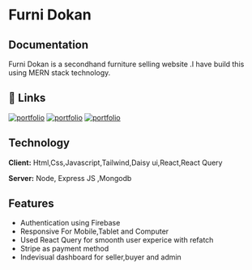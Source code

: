
# Furni Dokan





## Documentation

Furni  Dokan is a secondhand furniture selling website .I have build this using MERN stack technology.


## 🔗 Links
[![portfolio](https://img.shields.io/badge/Github-client-000?style=for-the-badge&logo=ko-fi&logoColor=white)](https://github.com/programming-hero-web-course-4/b612-used-products-resale-clients-side-BayajidAlam)
[![portfolio](https://img.shields.io/badge/Github-server-000?style=for-the-badge&logo=ko-fi&logoColor=white)](https://github.com/programming-hero-web-course-4/b612-used-products-resale-server-side-BayajidAlam)
[![portfolio](https://img.shields.io/badge/Livesite-000?style=for-the-badge&logo=ko-fi&logoColor=white)](https://furni-dokan.web.app/)



## Technology

**Client:** Html,Css,Javascript,Tailwind,Daisy ui,React,React Query

**Server:** Node, Express JS ,Mongodb


## Features
- Authentication using Firebase
- Responsive For Mobile,Tablet and Computer
- Used React Query for smoonth user experice with refatch
- Stripe as payment method 
- Indevisual dashboard for seller,buyer and admin 



